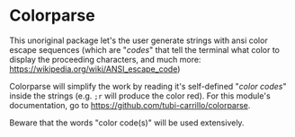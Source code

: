 # Colorparse

This unoriginal package let's the user generate strings with ansi color escape sequences (which are "*codes*" that tell the terminal what color to display the proceeding characters, and much more: <https://wikipedia.org/wiki/ANSI_escape_code>)

Colorparse will simplify the work by reading it's self-defined "*color codes*" inside the strings (e.g. `;r` will produce the color red). For this module's  documentation, go to <https://github.com/tubi-carrillo/colorparse>.

Beware that the words "color code(s)" will be used extensively.
